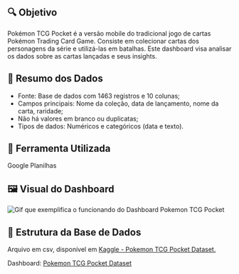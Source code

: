 ## 🔍 Objetivo
Pokémon TCG Pocket é a versão mobile do tradicional jogo de cartas Pokémon Trading Card Game. Consiste em colecionar cartas dos personagens da série e utilizá-las em batalhas. Este dashboard visa analisar os dados sobre as cartas lançadas e seus insights.

## 📌 Resumo dos Dados
- Fonte: Base de dados com 1463 registros e 10 colunas;
- Campos principais: Nome da coleção, data de lançamento, nome da carta, raridade;
- Não há valores em branco ou duplicatas;
- Tipos de dados: Numéricos e categóricos (data e texto).

## 🧰 Ferramenta Utilizada
Google Planilhas

## 🖼️ Visual do Dashboard
![Gif que exemplifica o funcionando do Dashboard Pokemon TCG Pocket](https://i.imgur.com/puAdnBY.png)

## 📁 Estrutura da Base de Dados
Arquivo em csv, disponível em [Kaggle - Pokemon TCG Pocket Dataset.](https://www.kaggle.com/datasets/joaocoelho03/pocket-tcg-dataset) 

Dashboard: [Pokemon TCG Pocket Dataset](https://docs.google.com/spreadsheets/d/1xH-M0ORgat4B5HNGcyemPNCG-2FS7k2UJqT9L5BcpKk/edit?usp=sharing)

